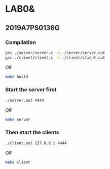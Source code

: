 # LAB0&
## 2019A7PS0136G


### Compilation

```bash
gcc ./server/server.c -o ./server/server.out
gcc ./client/client.c -o ./client/client.out
```

_OR_

```bash
make build
```


### Start the server first

```bash
./server.out 4444
```

_OR_

```bash
make server
```


### Then start the clients

```bash
./client.out 127.0.0.1 4444
```

_OR_

```bash
make client
```
